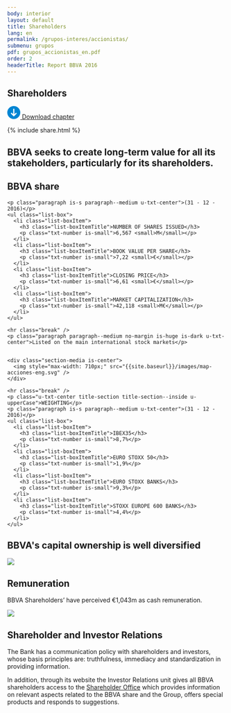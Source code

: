 ```yaml
---
body: interior
layout: default
title: Shareholders
lang: en
permalink: /grupos-interes/accionistas/
submenu: grupos
pdf: grupos_accionistas_en.pdf
order: 2
headerTitle: Report BBVA 2016
---
```


<section class="principal"  data-parallax="scroll" data-speed=".4" data-image-src="{{site.baseurl}}/images/bg-accionistas.png">
  <div class="section-header section-header--strategy">
    <h1>Shareholders</h1>
  </div>
</section>

<section class="section-option">
  <div class="container container--small u-flex u-space-between">
    <p class="download-option">
      <a href="{{site.baseurl}}/downloads/{{ page.pdf }}" target="_blank">
        <svg width="30px" height="30px" viewBox="-7 -1741 30 30" version="1.1" xmlns="http://www.w3.org/2000/svg" xmlns:xlink="http://www.w3.org/1999/xlink">
          <path d="M8,-1741 C-0.318181818,-1741 -7,-1734.31818 -7,-1726 C-7,-1717.68182 -0.318181818,-1711 8,-1711 C16.3181818,-1711 23,-1717.68182 23,-1726 C23,-1734.31818 16.3181818,-1741 8,-1741 Z M14.6136364,-1723.47727 L8.47727273,-1717.34091 C8.34090909,-1717.20455 8.13636364,-1717.13636 8,-1717.13636 C7.79545455,-1717.13636 7.65909091,-1717.20455 7.52272727,-1717.34091 L1.38636364,-1723.47727 C1.25,-1723.61364 1.18181818,-1723.75 1.18181818,-1723.95455 C1.18181818,-1724.15909 1.25,-1724.29545 1.38636364,-1724.43182 L2.34090909,-1725.38636 C2.61363636,-1725.65909 3.02272727,-1725.65909 3.29545455,-1725.38636 L6.02272727,-1722.65909 C6.22727273,-1722.45455 6.63636364,-1722.59091 6.63636364,-1722.93182 L6.63636364,-1734.18182 C6.63636364,-1734.59091 6.90909091,-1734.86364 7.31818182,-1734.86364 L8.68181818,-1734.86364 C9.09090909,-1734.86364 9.36363636,-1734.59091 9.36363636,-1734.18182 L9.36363636,-1722.86364 C9.36363636,-1722.59091 9.70454545,-1722.38636 9.97727273,-1722.59091 L12.7045455,-1725.31818 C12.9772727,-1725.59091 13.3863636,-1725.59091 13.6590909,-1725.31818 L14.6136364,-1724.36364 C14.75,-1724.22727 14.8181818,-1724.09091 14.8181818,-1723.88636 C14.8181818,-1723.75 14.75,-1723.61364 14.6136364,-1723.47727 Z" id="Shape" stroke="none" fill="#0085D3" fill-rule="evenodd"></path>
        </svg>
        Download chapter
      </a>
    </p>
    {% include share.html %}

  </div>
</section>

<section class="section section--blue section--piramids">
  <div class="container container--small">
    <h2 class="txt-cite u-txt-center">BBVA seeks to create long-term value for all its stakeholders, particularly for its shareholders.</h2>
  </div>
</section>


<section class="section section--grey">
  <div class="container container--small">
    <h2 class="u-txt-center title-section title-section--inside">BBVA share</h2>

    <p class="paragraph is-s paragraph--medium u-txt-center">(31 - 12 - 2016)</p>
    <ul class="list-box">
      <li class="list-boxItem">
        <h3 class="list-boxItemTitle">NUMBER OF SHARES ISSUED</h3>
        <p class="txt-number is-small">6,567 <small>M</small></p>
      </li>
      <li class="list-boxItem">
        <h3 class="list-boxItemTitle">BOOK VALUE PER SHARE</h3>
        <p class="txt-number is-small">7,22 <small>€</small></p>
      </li>
      <li class="list-boxItem">
        <h3 class="list-boxItemTitle">CLOSING PRICE</h3>
        <p class="txt-number is-small">6,61 <small>€</small></p>
      </li>
      <li class="list-boxItem">
        <h3 class="list-boxItemTitle">MARKET CAPITALIZATION</h3>
        <p class="txt-number is-small">42,118 <small>M€</small></p>
      </li>
    </ul>

    <hr class="break" />
    <p class="paragraph paragraph--medium no-margin is-huge is-dark u-txt-center">Listed on the main international stock markets</p>


    <div class="section-media is-center">
      <img style="max-width: 710px;" src="{{site.baseurl}}/images/map-acciones-eng.svg" />
    </div>

    <hr class="break" />
    <p class="u-txt-center title-section title-section--inside u-upperCase">WEIGHTING</p>
    <p class="paragraph is-s paragraph--medium u-txt-center">(31 - 12 - 2016)</p>
    <ul class="list-box">
      <li class="list-boxItem">
        <h3 class="list-boxItemTitle">IBEX35</h3>
        <p class="txt-number is-small">8,7%</p>
      </li>
      <li class="list-boxItem">
        <h3 class="list-boxItemTitle">EURO STOXX 50</h3>
        <p class="txt-number is-small">1,9%</p>
      </li>
      <li class="list-boxItem">
        <h3 class="list-boxItemTitle">EURO STOXX BANKS</h3>
        <p class="txt-number is-small">9,3%</p>
      </li>
      <li class="list-boxItem">
        <h3 class="list-boxItemTitle">STOXX EUROPE 600 BANKS</h3>
        <p class="txt-number is-small">4,4%</p>
      </li>
    </ul>

  </div>
</section>


<section class="section">
  <div class="container container--small">
    <h2 class="u-txt-center title-section">BBVA's capital ownership is well diversified</h2>
    <div class="section-media is-center">
      <img style="max-width: 580px;" src="{{site.baseurl}}/images/accionistas-diversificacion-eng.svg" />
    </div>
  </div>
</section>



<section class="section section--grey">
  <div class="container container--small">
    <h2 class="u-txt-center title-section title-section--inside">Remuneration</h2>
    <p class="paragraph paragraph--big u-txt-center">BBVA Shareholders’ have perceived €1,043m as cash remuneration.</p>
    <div class="section-media is-center">
      <img style="max-width: 247px;" src="{{site.baseurl}}/images/des_remuneracion_accionistas_en.svg" />
    </div>
  </div>
</section>


<section class="section section--blue section--blueDark">
  <div class="container container--small">
    <h2 class="u-txt-center title-section title-section--inside">Shareholder and Investor Relations</h2>
    <p class="paragraph">The Bank has a communication policy with shareholders and investors, whose
basis principles are: truthfulness, immediacy and standardization in providing
information.</p>
    <p class="paragraph paragraph--big">In addition, through its website the Investor Relations unit gives all BBVA
shareholders access to the <a href="https://accionistaseinversores.bbva.com/TLBB/tlbb/bbvair/esp/shareholders/index.jsp" target="_blank"><span class="highlight" style="background: none;">Shareholder Office</span></a> which provides information on
relevant aspects related to the BBVA share and the Group, offers special
products and responds to suggestions. 
</p>


  </div>
</section>